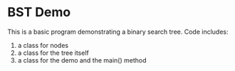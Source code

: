 # BST Demo
 
This is a basic program demonstrating a binary search tree. Code includes:
1. a class for nodes
2. a class for the tree itself
3. a class for the demo and the main() method
